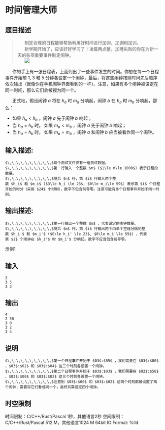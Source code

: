 # 时间管理大师

## 题目描述

> $\,\,\,\,\,\,\,\,\,\,$制定合理的日程能够帮助利用好时间进行加训，加训和加训。  
>  $\,\,\,\,\,\,\,\,\,\,$新学期开始了，应该好好学习了！凌晨两点整，加睡失败的你在为新一天的各项重要事件制定闹钟。   
>  $\,\,\,\,\,\,\,\,\,\,$![](https://uploadfiles.nowcoder.com/images/20240109/0_1704794596319/92F34D6195A5ECB46CC85B3768688668)

$\,\,\,\,\,\,\,\,\,\,$你的手上有一张日程表，上面列出了一些事件发生的时间。你想在每一个日程事件开始前 $1$, $3$ 和 $5$ 分钟各设定一个闹钟，最后，将这些闹钟按照时间先后顺序依次输出（就像你在手机闹钟界面看到的一样）。注意，如果有多个闹钟被设定在同一时间，那么它们会被视为同一个。 

$\,\,\,\,\,\,\,\,\,\,$正式地，假设闹钟 $a$ 将在 $h_a$ 时 $m_a$ 分响起，闹钟 $b$ 在 $h_b$ 时 $m_b$ 分响起，那么：  


  * 如果 $h_a<h_b$ ，闹钟 $a$ 先于闹钟 $b$ 响起； 
  * 当 $h_a=h_b$ 时， 如果 $m_a<m_b$ ，闹钟 $a$ 先于闹钟 $b$ 响起； 
  * 当 $h_a=h_b$ 时， 如果 $m_a=m_b$ ，闹钟 $a$ 和闹钟 $b$ 应当被看作同一个闹钟。 



## 输入描述:
    
    
    $\,\,\,\,\,\,\,\,\,\,$每个测试文件仅有一组测试数据。  
    $\,\,\,\,\,\,\,\,\,\,$第一行输入一个整数 $n$ ($1\le n\le 1000$) 表示日程的数量。  
    $\,\,\,\,\,\,\,\,\,\,$随后 $n$ 行，第 $i$ 行输入两个整数 $h_i$ 和 $m_i$ ($3\le h_i \le 23$, $0\le m_i\le 59$) 表示第 $i$ 个日程开始的时分（采用 $24$ 小时制），数字不包含前导零。注意可能有多个日程事件开始于同一时刻。

## 输出描述:
    
    
    $\,\,\,\,\,\,\,\,\,\,$第一行输出一个整数 $m$ ，代表设定的闹钟数量。  
    $\,\,\,\,\,\,\,\,\,\,$随后 $m$ 行，第 $i$ 行输出两个由单个空格分隔的整数 $h_i'$ 和 $m_i'$ ($0\le h_i' \le 23$, $0\le m_i'\le 59$) ，代表第 $i$ 个闹钟在 $h_i'$ 时 $m_i'$ 分响起。数字不应当包含前导零。

示例1 

## 输入
    
    
    2
    3 5
    3 3

## 输出
    
    
    4
    2 58
    3 0
    3 2
    3 4

## 说明
    
    
    $\,\,\,\,\,\,\,\,\,\,$第一个日程事件开始于 $03$:$05$ ，我们需要在 $03$:$00$ 、$03$:$02$ 和 $03$:$04$ 这三个时刻各设置一个闹钟。  
    $\,\,\,\,\,\,\,\,\,\,$第二个日程事件开始于 $03$:$03$ ，我们需要在 $02$:$58$ 、$03$:$00$ 和 $03$:$02$ 这三个时刻各设置一个闹钟。  
    $\,\,\,\,\,\,\,\,\,\,$注意到 $03$:$00$ 和 $03$:$02$ 这两个时刻都被设置了两个闹钟，需要将它们看成同一个，最终共需设定四个闹钟。


## 时空限制

时间限制：C/C++/Rust/Pascal 1秒，其他语言2秒
空间限制：C/C++/Rust/Pascal 512 M，其他语言1024 M
64bit IO Format: %lld